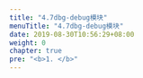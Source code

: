 ```yaml
---
title: "4.7dbg-debug模块"
menuTitle: "4.7dbg-debug模块"
date: 2019-08-30T10:56:29+08:00
weight: 0
chapter: true
pre: "<b>1. </b>"
---
```

